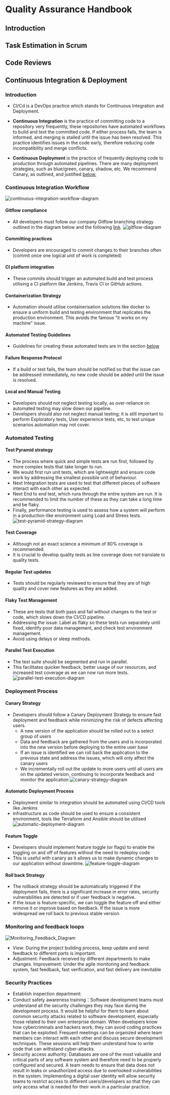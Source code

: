 ﻿# Quality Assurance Handbook

## Introduction

## Task Estimation in Scrum

## Code Reviews

## Continuous Integration & Deployment

### Introduction
- CI/Cd is a DevOps practice which stands for Continuous Integration and Deployment. 

- **Continuous Integration** is the practice of committing code to a repository very frequently, these repositories have automated workflows to build and test the committed code. If either process fails, the team is informed, and merging is stalled until the issue has been resolved. This practice identifies issues in the code early, therefore reducing code incompatibility and merge conflicts.

- **Continuous Deployment** is the practice of frequently deploying code to production through automated pipelines. There are many deployment strategies, such as blue/green, canary, shadow, etc. We recommend Canary, as outlined, and justified [below.](#canary-strategy)


### Continuous Integration Workflow
![continuous-integration-workflow-diagram](/Image_Folder/continuous-integration-workflow-diagram.png)
#### Gitflow compliance
-	All developers must follow our company Gitflow branching strategy outlined in the diagram below and the following [link](https://www.atlassian.com/git/tutorials/comparing-workflows/gitflow-workflow).
![gitflow-diagram](/Image_Folder/git-flow-diagram.png)
#### Committing practices
-	Developers are encouraged to commit changes to their branches often (commit once one logical unit of work is completed)
#### CI platform integration
-	These commits should trigger an automated build and test process utilising a CI platform like Jenkins, Travis CI or GitHub actions.
#### Containerization Strategy
-	Automation should utilise containerisation solutions like docker to ensure a uniform build and testing environment that replicates the production environment. This avoids the famous “it works on my machine” issue.
#### Automated Testing Guidelines
-	Guidelines for creating these automated tests are in the section [below](#automated-testing)
#### Failure Response Protocol
-	If a build or test fails, the team should be notified so that the issue can be addressed immediately, no new code should be added until the issue is resolved.
#### Local and Manual Testing
-	Developers should not neglect testing locally, as over-reliance on automated testing may slow down our pipeline.
-	Developers should also not neglect manual testing; it is still important to perform Exploratory tests, User experience tests, etc, to test unique scenarios automation may not cover. 


### Automated Testing 

#### Test Pyramid strategy 

- The process where quick and simple tests are run first, followed by more complex tests that take longer to run. 
- We would first run unit tests, which are lightweight and ensure code work by addressing the smallest possible unit of behaviour. 
- Next Integration tests are used to test that different pieces of software interact with each other as expected.
- Next End to end test, which runs through the entire system are run. It is recommended to limit the number of these as they can take a long time and be flaky.
- Finally, performance testing is used to assess how a system will perform in a production-like environment using Load and Stress tests.
![test-pyramid-strategy-diagram](/Image_Folder/test-pyramid-strategy-diagram.png)

#### Test Coverage
- Although not an exact science a minimum of 80% coverage is recommended.
- It is crucial to develop quality tests as line coverage does not translate to quality tests.
	
#### Regular Test updates
- Tests should be regularly reviewed to ensure that they are of high quality and cover new features as they are added.

#### Flaky Test Management
- These are tests that both pass and fail without changes to the test or code, which slows down the CI/CD pipeline.
- Addressing the issue: Label as flaky so these tests run separately until fixed, identify poor data management, and check test environment management.
- Avoid using delays or sleep methods.

#### Parallel Test Execution 
- The test suite should be segmented and run in parallel. 
- This facilitates quicker feedback, better usage of our resources, and increased test coverage as we can now run more tests.
![parallel-test-execution-diagram](/Image_Folder/parallel-test-execution-diagram.png)

### Deployment Process 

#### Canary Strategy
- Developers should follow a Canary Deployment Strategy to ensure fast deployment and feedback while minimizing the risk of defects affecting users.
	- A new version of the application should be rolled out to a select group of users 
	- Data and feedback are gathered from the users and is incorporated into the new version before deploying to the entire user base
	- If an issue is identified we can roll back the application to the previous state and address the issues, which will only affect the canary users
	- We incrementally roll out the update to more users until all users are on the updated version, continuing to incorporate feedback and monitor the application 
    ![canary-strategy-diagram](/Image_Folder/canary-strategy-diagram.png)

#### Automatic Deployment Process
- Deployment similar to integration should be automated using CI/CD tools like Jenkins 
- Infrastructure as code should be used to ensure a consistent environment, tools like Terraform and Ansible should be utilised 
![automatic-deployment-diagram](/Image_Folder/automatic-deployment-diagram.png)

#### Feature Toggle
- Developers should implement feature toggle (or flags) to enable the toggling on and off of features without the need to redeploy code
- This is useful with canary as it allows us to make dynamic changes to our application without downtime.
![feature-toggle-diagram](/Image_Folder/feature-toggle-diagram.png)
#### Roll back Strategy
- The rollback strategy should be automatically triggered if the deployment fails, there is a significant increase in error rates, security vulnerabilities are detected or if user feedback is negative. 
- If the issue is feature-specific, we can toggle the feature off and either remove it or improve based on feedback. If the issue is more widespread we roll back to previous stable version. 

### Monitoring and feedback loops
![Monitoring_Feedback_Diagram](/Image_Folder/Monitoring_Feeback_Diagram.png)
* View: During the project building process, keep update and send feedback to different parts is important. 
* Adjustment: Feedback received by different departments to make changes. Improvement: Under the agile monitoring and feedback system, fast feedback, fast verification, and fast delivery are inevitable

### Security Practices 
- Establish inspection department: 
- Conduct safety awareness training：Software development teams must understand all the security challenges they may face during the development process. It would be helpful for them to learn about common security attacks related to software development, especially those related to their own enterprise domain. When developers know how cybercriminals and hackers work, they can avoid coding practices that can be exploited. Frequent meetings can be organized where team members can interact with each other and discuss secure development techniques. These sessions will help them understand how to write code that can withstand cyber-attacks.
- Security access authority: Databases are one of the most valuable and critical parts of any software system and therefore need to be properly configured and secured. A team needs to ensure that data does not result in leaks or unauthorized access due to overlooked vulnerabilities in the system. Implementing a digital user identity will allow security teams to restrict access to different users/developers so that they can only access what is needed for their work in a particular practice.


